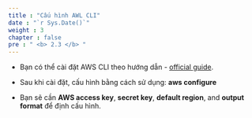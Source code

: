 ```yaml
---
title : "Cấu hình AWL CLI"
date : "`r Sys.Date()`"
weight : 3
chapter : false
pre : " <b> 2.3 </b> "
---
```


+ Bạn có thể cài đặt AWS CLI theo hướng dẫn - [official guide](https://docs.aws.amazon.com/cli/latest/userguide/getting-started-install.html).
  
+ Sau khi cài đặt, cấu hình bằng cách sử dụng: **aws configure** 
+ Bạn sẽ cần **AWS access key**, **secret key**, **default region**, and **output format** để định cấu hình.